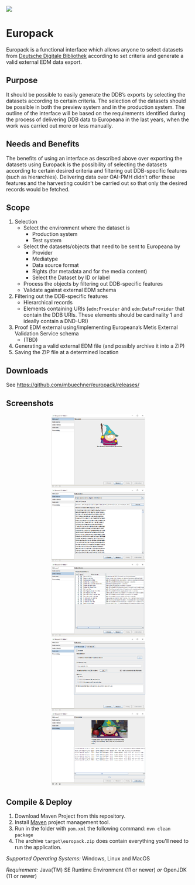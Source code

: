 ![](https://github.com/mbuechner/europack/workflows/Build/badge.svg)
# Europack
Europack is a functional interface which allows anyone to select datasets from [Deutsche Digitale Bibliothek](https://www.deutsche-digitale-bibliothek.de/) according to set criteria and generate a valid external EDM data export.

## Purpose
It should be possible to easily generate the DDB’s exports by selecting the datasets according to certain criteria. The selection of the datasets should be possible in both the preview system and in the production system.  The outline of the interface will be based on the requirements identified during the process of delivering DDB data to Europeana in the last years, when the work was carried out more or less manually. 

## Needs and Benefits
The benefits of using an interface as described above over exporting the datasets using Europack is the possibility of selecting the datasets according to certain desired criteria and filtering out DDB-specific features (such as hierarchies). Delivering data over OAI-PMH didn’t offer these features and the harvesting couldn’t be carried out so that only the desired records would be fetched.

## Scope
1. Selection
    - Select the environment where the dataset is
        - Production system
        - Test system
    - Select the datasets/objects that need to be sent to Europeana by
        - Provider
        - Mediatype
        - Data source format
        - Rights (for metadata and for the media content)
        - Select the Dataset by ID or label
    - Process the objects by filtering out DDB-specific features 
    - Validate against external EDM schema
2. Filtering out the DDB-specific features
    - Hierarchical records
    - Elements containing URIs (`edm:Provider` and `edm:DataProvider` that contain the DDB URIs. These elements should be cardinality 1 and ideally contain a DND-URI)
3. Proof EDM external using/implementing Europeana’s Metis External Validation Service schema
    - (TBD)
4. Generating a valid external EDM file (and possibly archive it into a ZIP)
5. Saving the ZIP file at a determined location

## Downloads
See https://github.com/mbuechner/europack/releases/

## Screenshots
<p align="center">
 <a target="_blank" rel="noopener noreferrer" href="https://github.com/mbuechner/europack/blob/master/europack3.1-01.png">
  <img src="https://github.com/mbuechner/europack/raw/master/europack3.1-01.png" width="256" alt="Window #1" title="Screenshot of first Window">
 </a>
 <a target="_blank" rel="noopener noreferrer" href="https://github.com/mbuechner/europack/blob/master/europack3.1-02.png">
  <img src="https://github.com/mbuechner/europack/raw/master/europack3.1-02.png" width="256" alt="Window #2" title="Screenshot of second Window">
 </a>
 <a target="_blank" rel="noopener noreferrer" href="https://github.com/mbuechner/europack/blob/master/europack3.1-03.png">
  <img src="https://github.com/mbuechner/europack/raw/master/europack3.1-03.png" width="256" alt="Window #3" title="Screenshot of third Window">
 </a>
 <a target="_blank" rel="noopener noreferrer" href="https://github.com/mbuechner/europack/blob/master/europack3.1-04.png">
  <img src="https://github.com/mbuechner/europack/raw/master/europack3.1-04.png" width="256" alt="Window #4" title="Screenshot of fourth Window">
 </a>
 <a target="_blank" rel="noopener noreferrer" href="https://github.com/mbuechner/europack/blob/master/europack3.1-05.png">
  <img src="https://github.com/mbuechner/europack/raw/master/europack3.1-05.png" width="256" alt="Window #5" title="Screenshot of fifth Window">
 </a>
</p>

## Compile & Deploy
1. Download Maven Project from this repository.
2. Install [Maven](https://maven.apache.org/) project management tool.
3. Run in the folder with `pom.xml` the following command: `mvn clean package`
4. The archive `target\europack.zip` does contain everything you'll need to run the application.

*Supported Operating Systems:* Windows, Linux and MacOS

*Requirement:* Java(TM) SE Runtime Environment (11 or newer) _or_ OpenJDK (11 or newer)
